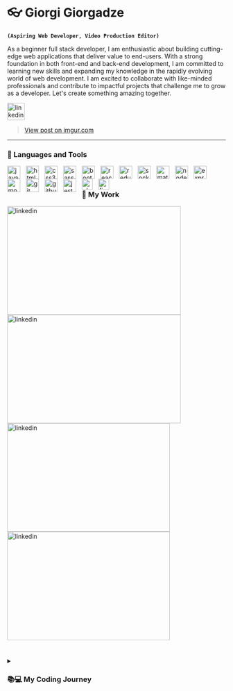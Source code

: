 # 👓 Giorgi Giorgadze

**`(Aspiring Web Developer, Video Production Editor)`**

As a beginner full stack developer, I am enthusiastic about building cutting-edge web applications that deliver value to end-users. 
With a strong foundation in both front-end and back-end development, I am committed to learning new skills and expanding my knowledge 
in the rapidly evolving world of web development. I am excited to collaborate with like-minded professionals and contribute 
to impactful projects that challenge me to grow as a developer. Let's create something amazing together.

  <p align="left">
      <a href="https://www.linkedin.com/">
         <img alt="linkedin" title="Follow me on LinkedIn!" width="40px" src="https://cdn.jsdelivr.net/gh/devicons/devicon/icons/linkedin/linkedin-original.svg" />
          <blockquote class="imgur-embed-pub" lang="en" data-id="ASgSc1v"><a href="https://imgur.com/ASgSc1v">View post on imgur.com</a></blockquote><script async src="//s.imgur.com/min/embed.js" charset="utf-8"></script>
  </a> 

   </p>
   
****

  ### 🔨 Languages and Tools
<img src="https://cdn.jsdelivr.net/gh/devicons/devicon/icons/javascript/javascript-original.svg" width="30px" align="left" style="padding-right: 10px" alt="javascript"/>
<img src="https://cdn.jsdelivr.net/gh/devicons/devicon/icons/html5/html5-original.svg" width="30px" align="left" style="padding-right: 10px" alt="html5"/>
<img src="https://cdn.jsdelivr.net/gh/devicons/devicon/icons/css3/css3-original.svg" width="30px" align="left" style="padding-right: 10px" alt="css3"/>
<img src="https://cdn.jsdelivr.net/gh/devicons/devicon/icons/sass/sass-original.svg" width="30px" align="left" style="padding-right: 10px" alt="sass"/>
<img src="https://cdn.jsdelivr.net/gh/devicons/devicon/icons/bootstrap/bootstrap-original.svg" width="30px" align="left" style="padding-right: 10px" alt="bootstrap"/>
<img src="https://cdn.jsdelivr.net/gh/devicons/devicon/icons/react/react-original.svg" width="30px" align="left" style="padding-right: 10px" alt="react"/>
<img src="https://cdn.jsdelivr.net/gh/devicons/devicon/icons/redux/redux-original.svg" width="30px" align="left" style="padding-right: 10px" alt="redux"/>
<img src="https://cdn.jsdelivr.net/gh/devicons/devicon/icons/socketio/socketio-original.svg" width="30px" align="left" style="padding-right: 10px" alt="socketio"/>
<img src="https://cdn.jsdelivr.net/gh/devicons/devicon/icons/materialui/materialui-original.svg" width="30px" align="left" style="padding-right: 10px" alt="materialui"/>
<img src="https://cdn.jsdelivr.net/gh/devicons/devicon/icons/nodejs/nodejs-original.svg" width="30px" align="left" style="padding-right: 10px" alt="nodejs"/>
<img src="https://cdn.jsdelivr.net/gh/devicons/devicon/icons/express/express-original.svg" width="30px" align="left" style="padding-right: 10px" alt="express"/>
<img src="https://cdn.jsdelivr.net/gh/devicons/devicon/icons/mongodb/mongodb-original.svg" width="30px" align="left" style="padding-right: 10px" alt="mongodb"/>
<img src="https://cdn.jsdelivr.net/gh/devicons/devicon/icons/git/git-original.svg" width="30px" align="left" style="padding-right: 10px" alt="git"/>
<img src="https://cdn.jsdelivr.net/gh/devicons/devicon/icons/github/github-original.svg" width="30px" align="left" style="padding-right: 10px" alt="github"/>
<img src="https://cdn.jsdelivr.net/gh/devicons/devicon/icons/jest/jest-plain.svg" width="30px" align="left" style="padding-right: 10px" alt="jest"/>
<img src="https://cdn.jsdelivr.net/gh/devicons/devicon/icons/photoshop/photoshop-plain.svg" width="25px" align="left" style="padding-right: 10px" alt="photoshop"/>
<img src="https://cdn.jsdelivr.net/gh/devicons/devicon/icons/figma/figma-original.svg" width="25px" align="left"  alt="figma"/>
<br>

#

### 💼 My Work


 <a href="https://www.linkedin.com/">
         <img alt="linkedin" title="Follow me on LinkedIn!" width="400" height="250"src="https://i.imgur.com/1yUhF0u.gif" />
 </a> 
  <a href="https://www.linkedin.com/">
         <img alt="linkedin" title="Follow me on LinkedIn!" width="400" height="250"src="https://i.imgur.com/1yUhF0u.gif" />
 </a> 
  <a href="https://www.linkedin.com/">
         <img alt="linkedin" title="Follow me on LinkedIn!" width="375px" height="250"src="https://i.imgur.com/1yUhF0u.gif" />
 </a> 
  <a href="https://www.linkedin.com/">
         <img alt="linkedin" title="Follow me on LinkedIn!" width="375px" height="250"src="https://i.imgur.com/1yUhF0u.gif" />
 </a> 
  


#

<details>
 <summary><h3>📚💻 My Coding Journey</h3></summary>
  As a former video production editor, I had always been fascinated by the creative and technical aspects of digital media. However, my passion for technology and problem-solving  led me down a different path - Web Development.
 
Starting from scratch, I spent countless hours diving into various online resources, including freeCodeCamp's courses and YouTube tutorials, to gain a solid understanding of front-end development. Through consistent practice and dedication, I began to build my own web projects and quickly fell in love with the process of bringing ideas to life through code.
 
Determined to further expand my knowledge and skills, I pursued Meta's Front-End Developer Professional Certificate and completed the program with flying colors. The program equipped me with a comprehensive understanding of React library, modern front-end development practices and tools, test-driven development, version control and so on.
 
However, I knew that to become a well-rounded full stack developer, I needed to deepen my understanding of back-end development. That's why I am currently enrolled in Meta's Back-End Developer Professional Certificate course, where I am learning about server-side programming, databases, and APIs.
 
My journey into web development has been challenging yet incredibly rewarding. As a prospective full stack developer, I want to combine my passion for technology with my creativity and problem-solving skills to build innovative and impactful web applications. I am excited to continue pushing myself and exploring new possibilities in this dynamic field.


